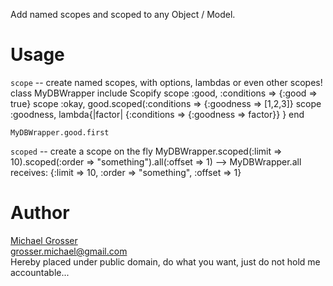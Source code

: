 Add named scopes and scoped to any Object / Model.

Usage
=====

`scope` -- create named scopes, with options, lambdas or even other scopes!
    class MyDBWrapper
      include Scopify
      scope :good, :conditions => {:good => true}
      scope :okay, good.scoped(:conditions => {:goodness => [1,2,3]}
      scope :goodness, lambda{|factor| {:conditions => {:goodness => factor}} }
    end

    MyDBWrapper.good.first

`scoped` -- create a scope on the fly
    MyDBWrapper.scoped(:limit => 10).scoped(:order => "something").all(:offset => 1)
    --> MyDBWrapper.all receives: {:limit => 10, :order => "something", :offset => 1}

Author
======
[Michael Grosser](http://pragmatig.wordpress.com)  
grosser.michael@gmail.com  
Hereby placed under public domain, do what you want, just do not hold me accountable...